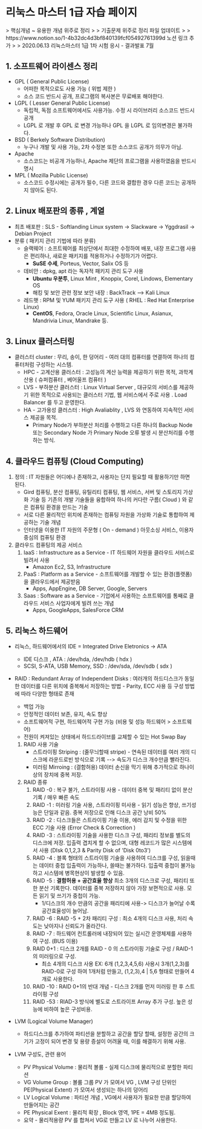 <h1> 리눅스 마스터 1급 자습 페이지 </h1>
> 핵심개념 ~ 유용한 개념 위주로 정리 
>
> 기출문제 위주로 정리 파일 업데이트
>
> https://www.notion.so/1-4b32dc4d3bf840139fcf05492761399d 노션 링크 추가
>
> 2020.06.13 리눅스마스터 1급 1차 시험 응시 - 결과발표 7월

## 1. 소프트웨어 라이센스 정리

* GPL ( General Public License)
  * 어떠한 목적으로도 사용 가능 ( 위법 제한 )
  * 소스 코드 반드시 공개, 프로그램의 복사본은 무료배포 해야한다. 
* LGPL ( Lesser General Public License)
  * 독립적, 독점 소프트웨어에서도 사용가능. 수정 시 라이브러리 소스코드 반드시 공개
  * LGPL 로 개발 후 GPL 로 변경 가능하나 GPL 을 LGPL 로 임의변경은 불가하다.
* BSD ( Berkely Software Distribution)
  * 누구나 개발 및 사용 가능, 2차 수정본 또한 소스코드 공개가 의무가 아님.
* Apache 
  * 소스코드는 비공개 가능하나, Apache 제단의 프로그램을 사용하였음을 반드시 명시
* MPL ( Mozilla Public License)
  * 소스코드 수정시에는 공개가 필수, 다른 코드와 결합한 경우 다른 코드는 공개하지 않아도 된다.



## 2. Linux 배포판의 종류 , 계열

* 최초 배포판 : SLS - Softlanding Linux system -> Slackware -> Yggdrasil -> Debian Project
* 분류 ( 패키지 관리 기법에 따라 분류)
  * 슬랙웨어 : 소프트웨어를 최상단에서 최대한 수정하여 배포, 내장 프로그램 사용은 편리하나, 새로운 패키지를 적용하거나 수정하기가 어렵다.
    * **SuSE 수세**, Porteus, Vector, Salix OS 등
  * 데비안 : dpkg, apt 라는 독자적 패키지 관리 도구 사용 
    * **Ubuntu 우분투**,  Linux Mint , Knoppix, Corel, Lindows, Elementary OS
    * 해킹 및 보안 관련 정보 보안 내장 : BackTrack --> Kali Linux  
  * 레드햇 : RPM 및 YUM 패키지 관리 도구 사용  ( RHEL : Red Hat Enterprise Linux)
    * **CentOS**, Fedora, Oracle Linux, Scientific Linux, Asianux, Mandrivia Linux, Mandrake 등.



## 3. Linux 클러스터링

* 클러스터 cluster : 무리, 송이, 한 덩어리 - 여러 대의 컴퓨터를 연결하여 하나의 컴퓨터처럼 구성하는 시스템.
  * HPC - 고계산용 클러스터 : 고성능의 계산 능력을 제공하기 위한 목적, 과학계산용 ( 슈퍼컴퓨터 , 베어울프 컴퓨터 ) 
  * LVS - 부하분산 클러스터 : Linux Virtual Server , 대규모의 서비스를 제공하기 위한 목적으로 사용되는 클러스터 기법, 웹 서비스에서 주로 사용 . Load Balancer 를 두고 운영한다. 
  * HA - 고가용성 클러스터 : High Avaliablity , LVS 와 연동하여 지속적인 서비스 제공을 목적. 
    * Primary Node가 부하분산 처리를 수행하고 다른 하나의 Backup Node 또는 Secondary Node 가 Primary Node 오류 발생 시 분산처리를 수행하는 방식.

## 4. 클라우드 컴퓨팅 (Cloud Computing)

1. 정의 : IT 자원들은 어디에나 존재하고, 사용자는 단지 필요할 때 활용하기만 하면 된다.
   * Gird 컴퓨팅, 분산 컴퓨팅, 유틸리티 컴퓨팅, 웹 서비스, 서버 및 스토리지 가상화 기술 등 기존의 개발 기술들을 융합하여 하나의 커다란 구름( Cloud ) 와 같은 컴퓨팅 환경을 만드는 기술  
   * 서로 다른 물리적인 위치에 존재하는 컴퓨팅 자원을 가상화 기술로 통합하여 제공하는 기술 개념 
   * 인터넷을 이용한 IT 자원의 주문형 ( On - demand ) 아웃소싱 서비스, 이용자 중심의 컴퓨팅 환경
2. 클라우드 컴퓨팅의 제공 서비스
   1. IaaS : Infrastructure as a Service - IT 하드웨어 자원을 클라우드 서비스로 빌려서 사용
      * Amazon Ec2, S3, Infrastructure 
   2. PaaS : Platform as a Service - 소프트웨어를 개발할 수 있는 환경(플랫폼) 을 클라우드에서 제공받음
      * Apps, AppEngine, DB Server, Google, Servers
   3. Saas : Software as a Service - 기업에서 사용하는 소프트웨어를 통째로 클라우드 서비스 사업자에게 빌려 쓰는 개념
      * Apps, GoogleApps, SalesForce CRM 



## 5. 리눅스 하드웨어

* 리눅스, 하드웨어에서의 IDE = Integrated Drive Eletronics -> ATA 

  * IDE 디스크 , ATA : /dev/hda, /dev/hdb   ( hdx )
  * SCSI, S-ATA, USB Memory, SSD : /dev/sda, /dev/sdb ( sdx )

* RAID : Redundant Array of Independent Disks  : 여러개의 하드디스크가 동일한 데이터를 다른 위치에 중복해서 저장하는 방법  - Parity, ECC 사용 등 구성 방법에 따라 다양한 형태로 존재

  * 백업 가능
  * 안정적인 데이터 보존, 유지, 속도 향상
  * 소프트웨어적 구현, 하드웨어적 구현 가능 (비용 및 성능 하드웨어 > 소프트웨어)
  * 전원이 켜져있는 상태에서 하드드라이브를 교체할 수 있는 Hot Swap Bay 

  1. RAID 사용 기술
     * 스트라이핑 Striping : (줄무늬할때 stripe) - 연속된 데이터를 여러 개의 디스크에 라운드로빈 방식으로 기록 --> 속도가 디스크 개수만큼 빨라진다.
     * 미러링 Mirroing : (결함허용) 데이터 손신을 막기 위해 추가적으로 하나이상의 장치에 중복 저장.
  2. RAID 종류
     1. RAID -0 : 복구 불가, 스트라이핑 사용 - 데이터 중복 및 패리티 없이 분산 기록 / 매우 빠른 속도 
     2. RAID -1 : 미러링 기술 사용, 스트라이핑 미사용 - 읽기 성능은 향상, 쓰기성능은 단일과 같음. 중복 저장으로 인해 디스크 공간 낭비 50%  
     3. RAID -2 : 디스크들은 스트라이핑 기술 이용, 에러 감지 및 수정을 위한 ECC 기술 사용 (Error Check & Correction )
     4. RAID -3 : 스트라이핑 기술을 사용한 디스크 구성, 패리티 정보를 별도의 디스크에 저장. 입출력 겹치게 할 수 없으며, 대형 레코드가 많은 시스템에서 사용 (DIsk 0,1,2,3 & Parity Disk of 'Disk 0to3')
     5. RAID -4 : 블록 형태의 스트라이핑 기술을 사용하여 디스크를 구성, 읽을때는 데이터 중첩 입출력이 가능하나, 쓸때는 불가하다. 입출력 중첩이 불가능하고 시스템에 병목현상이 발생할 수 있음.
     6. RAID -5 : **결함허용 + 공간효율 향상**
        최소 3개의 디스크로 구성, 패리티 또한 분산 기록한다. 데이터를 중복 저장하지 않아 가장 보편적으로 사용. 모든 읽기 및 쓰기가 중첩이 가능.
        * 1/디스크의 개수 만큼의 공간을 패리티에 사용-> 디스크가 늘어날 수록 공간효율성이 늘어남. 
     7. RAID -6 : RAID -5 + 2차 패리티 구성 : 최소 4개의 디스크 사용, 처리 속도는 낮아지나 신뢰도가 올라간다. 
     8. RAID -7 : 하드웨어 컨트롤러에 내장되어 있는 실시간 운영체제를 사용하여 구성. (BUS 이용)
     9. RAID 0+1 : 디스크 2개를 RAID - 0 의 스트라이핑 기술로 구성 / RAID-1 의 미러링으로 구성. 
        * 최소 4개의 디스크 사용
          EX:  6개 (1,2,3,4,5,6) 사용시 3개(1,2,3)를 RAID-0로 구성 하여 1개처럼 만들고, (1,2,3),4 | 5,6 형태로 만들어 4개로 사용한다.  
     10. RAID -10 : RAID 0+1의 반대 개념 - 디스크 2개를 먼저 미러링 한 후 스트라이핑 구성
     11. RAID -53 : RIAD-3 방식에 별도로 스트라이프 Array 추가 구성. 높은 성능에 비하여 높은 구성비용.

* LVM (Logical Volume Manager)

  * 하드디스크를 추가하여 파티션을 분할하고 공간을 할당 할때,  설정한 공간의 크기가 고정이 되어 변경 및 용량 증설이 어려울 때, 이를 해결하기 위해 사용.
* LVM 구성도, 관련 용어
    * PV Physical Volume : 물리적 볼륨 - 실제 디스크에 물리적으로 분할한 파티션 
    * VG Volume Group : 볼륨 그룹 PV 가 모여서 VG , LVM 구성 단위인 PE(Physical Extent) 가 모여서 생성되는 하나의 덩어리
    * LV Logical Volume : 파티션 개념 , VG에서 사용자가 필요한 만큼 할당하여 만들어지는 공간
    * PE Physical Exent : 물리적 확장 , Block 영역, 1PE = 4MB 정도됨.
  * 요약 - 물리적용량 PV 를 합쳐서 VG로 만들고 LV 로 나누어 사용한다. 
